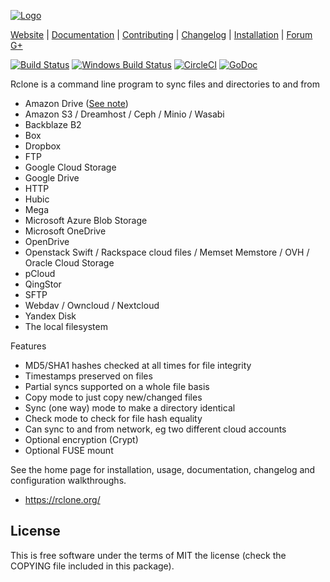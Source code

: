 [![Logo](https://rclone.org/img/rclone-120x120.png)](https://rclone.org/)

[Website](https://rclone.org) |
[Documentation](https://rclone.org/docs/) |
[Contributing](CONTRIBUTING.md) |
[Changelog](https://rclone.org/changelog/) |
[Installation](https://rclone.org/install/) |
[Forum](https://forum.rclone.org/)
[G+](https://google.com/+RcloneOrg)

[![Build Status](https://travis-ci.org/artpar/rclone.svg?branch=master)](https://travis-ci.org/artpar/rclone)
[![Windows Build Status](https://ci.appveyor.com/api/projects/status/github/artpar/rclone?branch=master&passingText=windows%20-%20ok&svg=true)](https://ci.appveyor.com/project/artpar/rclone)
[![CircleCI](https://circleci.com/gh/artpar/rclone/tree/master.svg?style=svg)](https://circleci.com/gh/artpar/rclone/tree/master)
[![GoDoc](https://godoc.org/github.com/artpar/rclone?status.svg)](https://godoc.org/github.com/artpar/rclone) 

Rclone is a command line program to sync files and directories to and from

  * Amazon Drive ([See note](https://rclone.org/amazonclouddrive/#status))
  * Amazon S3 / Dreamhost / Ceph / Minio / Wasabi
  * Backblaze B2
  * Box
  * Dropbox
  * FTP
  * Google Cloud Storage
  * Google Drive
  * HTTP
  * Hubic
  * Mega
  * Microsoft Azure Blob Storage
  * Microsoft OneDrive
  * OpenDrive
  * Openstack Swift / Rackspace cloud files / Memset Memstore / OVH / Oracle Cloud Storage
  * pCloud
  * QingStor
  * SFTP
  * Webdav / Owncloud / Nextcloud
  * Yandex Disk
  * The local filesystem

Features

  * MD5/SHA1 hashes checked at all times for file integrity
  * Timestamps preserved on files
  * Partial syncs supported on a whole file basis
  * Copy mode to just copy new/changed files
  * Sync (one way) mode to make a directory identical
  * Check mode to check for file hash equality
  * Can sync to and from network, eg two different cloud accounts
  * Optional encryption (Crypt)
  * Optional FUSE mount

See the home page for installation, usage, documentation, changelog
and configuration walkthroughs.

  * https://rclone.org/

License
-------

This is free software under the terms of MIT the license (check the
COPYING file included in this package).
